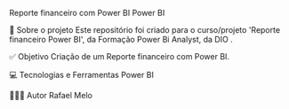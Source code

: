 Reporte financeiro com Power BI
Power BI

💼 Sobre o projeto
Este repositório foi criado para o curso/projeto 'Reporte financeiro Power BI', da Formação Power Bi Analyst, da DIO .

✅ Objetivo
Criação de um Reporte financeiro com Power BI.

💻 Tecnologias e Ferramentas
Power BI

👨🏽‍💻 Autor
Rafael Melo
